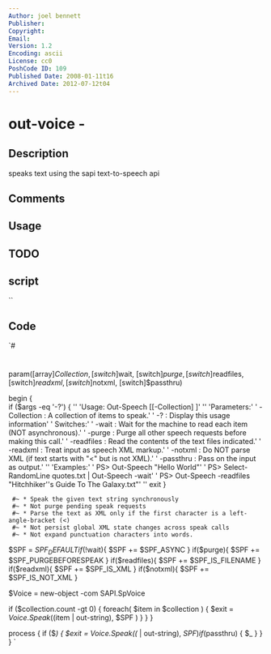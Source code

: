 ```yaml
---
Author: joel bennett
Publisher: 
Copyright: 
Email: 
Version: 1.2
Encoding: ascii
License: cc0
PoshCode ID: 109
Published Date: 2008-01-11t16
Archived Date: 2012-07-12t04
---
```


# out-voice - 

## Description

speaks text using the sapi text-to-speech api

## Comments



## Usage



## TODO



## script

``

## Code

`#
 #
 
 param([array]$Collection, [switch]$wait, [switch]$purge, [switch]$readfiles, [switch]$readxml, [switch]$notxml, [switch]$passthru)
 
 begin
 {  
   if ($args -eq '-?') {
 ''
 'Usage: Out-Speech [[-Collection] <array>]'
 ''
 'Parameters:'
 '    -Collection : A collection of items to speak.'
 '    -?          : Display this usage information'
 '  Switches:'
 '    -wait       : Wait for the machine to read each item (NOT asynchronous).'
 '    -purge      : Purge all other speech requests before making this call.'
 '    -readfiles  : Read the contents of the text files indicated.'
 '    -readxml    : Treat input as speech XML markup.'
 '    -notxml     : Do NOT parse XML (if text starts with "<" but is not XML).'
 '    -passthru   : Pass on the input as output.'
 ''
 'Examples:'
 '    PS> Out-Speech "Hello World"'
 '    PS> Select-RandomLine quotes.txt | Out-Speech -wait'
 '    PS> Out-Speech -readfiles "Hitchhiker''s Guide To The Galaxy.txt"'
 ''
       exit
   }
     
     #~ * Speak the given text string synchronously
     #~ * Not purge pending speak requests
     #~ * Parse the text as XML only if the first character is a left-angle-bracket (<)
     #~ * Not persist global XML state changes across speak calls
     #~ * Not expand punctuation characters into words.
   
   
   $SPF = $SPF_DEFAULT
   if(!$wait){ $SPF += $SPF_ASYNC }
   if($purge){ $SPF += $SPF_PURGEBEFORESPEAK }
   if($readfiles){ $SPF += $SPF_IS_FILENAME }
   if($readxml){ $SPF += $SPF_IS_XML }
   if($notxml){ $SPF += $SPF_IS_NOT_XML }
   
   $Voice = new-object -com SAPI.SpVoice
   
   if ($collection.count -gt 0) {
     foreach( $item in $collection ) {
       $exit = $Voice.Speak( ($item | out-string), $SPF )
     }
   }
 }
 
 process
 {
   if ($_)
   {
     $exit = $Voice.Speak( ($_ | out-string), $SPF )
     if($passthru) { $_ }
   }
 }
`

